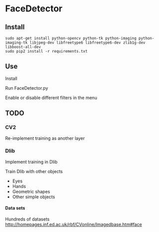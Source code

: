 # FaceDetector

## Install
```
sudo apt-get install python-opencv python-tk python-imaging python-imaging-tk libjpeg-dev libfreetype6 libfreetype6-dev zlib1g-dev libboost-all-dev
sudo pip2 install -r requirements.txt
```

## Use

Install

Run FaceDetector.py

Enable or disable different filters in the menu


## TODO

### CV2

Re-implement training as another layer

### Dlib

Implement training in Dlib

Train Dlib with other objects

* Eyes
* Hands
* Geometric shapes
* Other simple objects

#### Data sets

Hundreds of datasets
http://homepages.inf.ed.ac.uk/rbf/CVonline/Imagedbase.htm#face



